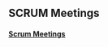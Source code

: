 ## SCRUM Meetings
#### [Scrum Meetings](https://docs.google.com/spreadsheets/d/1V9OtsbMmw0wnypaUizGiNEG1rD8Z_nNtrYLTDAiGpLY/edit?usp=sharing)


